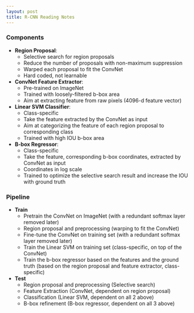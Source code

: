 ```yaml
---
layout: post
title: R-CNN Reading Notes
---
```


### Components
+ **Region Proposal**:
  + Selective search for region proposals
  + Reduce the number of proposals with non-maximum suppression
  + Warped each proposal to fit the ConvNet
  + Hard coded, not learnable
+ **ConvNet Feature Extractor**:
  + Pre-trained on ImageNet
  + Trained with loosely-filtered b-box area
  + Aim at extracting feature from raw pixels (4096-d feature vector)
+ **Linear SVM Classifier**:
  + Class-specific
  + Take the feature extracted by the ConvNet as input
  + Aim at categorizing the feature of each region proposal to corresponding class
  + Trained with high IOU b-box area
+ **B-box Regressor**:
  + Class-specific
  + Take the feature, corresponding b-box coordinates, extracted by ConvNet as input
  + Coordinates in log scale
  + Trained to optimize the selective search result and increase the IOU with ground truth

### Pipeline
+ **Train**
  + Pretrain the ConvNet on ImageNet (with a redundant softmax layer removed later)
  + Region proposal and preprocessing (warping to fit the ConvNet)
  + Fine-tune the ConvNet on training set (with a redundant softmax layer removed later)
  + Train the Linear SVM on training set (class-specific, on top of the ConvNet)
  + Train the b-box regressor based on the features and the ground truth (based on the region proposal and feature extractor, class-specific)
+ **Test**
  + Region proposal and preprocessing (Selective search)
  + Feature Extraction (ConvNet, dependent on region proposal)
  + Classification (Linear SVM, dependent on all 2 above)
  + B-box refinement (B-box regressor, dependent on all 3 above)
